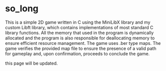 # so_long

This is a simple 2D game written in C using the MiniLibX library and my custom Libft library, which contains implementations of most standard C library functions. All the memory that used in the program is dynamically allocated and the program is also responsible for deallocating memory to ensure efficient resource management. The game uses .ber type maps. The game verifies the provided map file to ensure the presence of a valid path for gameplay and, upon confirmation, proceeds to conclude the game. 

this page will be updated.
